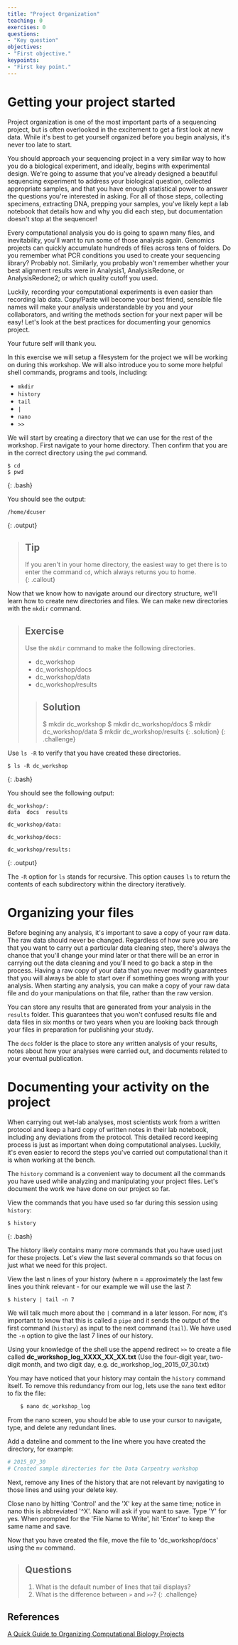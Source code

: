 ```yaml
---
title: "Project Organization"
teaching: 0
exercises: 0
questions:
- "Key question"
objectives:
- "First objective."
keypoints:
- "First key point."
---
```


# Getting your project started

Project organization is one of the most important parts of a sequencing project, but is often overlooked in the
excitement to get a first look at new data. While it's best to get yourself organized before you begin analysis,
it's never too late to start.  

You should approach your sequencing project in a very similar way to how you do a biological experiment, and 
ideally, begins with experimental design. We're going to assume that you've already designed a beautiful 
sequencing experiment to address your biological question, collected appropriate samples, and that you have 
enough statistical power to answer the questions you're interested in asking.
For all of those steps, collecting specimens, extracting DNA, prepping your samples,
you've likely kept a lab notebook that details how and why you did each step, but documentation doesn't stop at 
the sequencer!  

Every computational analysis you do is going to spawn many files, and inevitability, you'll 
want to run some of those analysis again. Genomics projects can quickly accumulate hundreds of files across 
tens of folders. Do you remember what PCR conditions you used to create your sequencing library? Probably not.
Similarly, you probably won't remember whether your best alignment results were in Analysis1, AnalysisRedone, 
or AnalysisRedone2; or which quality cutoff you used.  

Luckily, recording your computational experiments is even easier than recording lab data. Copy/Paste will become
your best friend, sensible file names will make your analysis understandable by you and your collaborators, and 
writing the methods section for your next paper will be easy! Let's look at the best practices for 
documenting your genomics project.   

Your future self will thank you.  


In this exercise we will setup a filesystem for the project we will be working on during this workshop. We will 
also introduce you to some more helpful shell commands, programs and tools, including: 
* ``mkdir``  
* ``history``  
* ``tail``  
* ``|``  
* ``nano``  
* ``>>``  

We will start by creating a directory that we can use for the rest of the workshop. First navigate to your home directory. Then confirm that you are in the correct directory using the `pwd` command.

~~~
$ cd
$ pwd
~~~
{: .bash}

You should see the output: 

~~~
/home/dcuser  
~~~
{: .output}


> ## Tip  
> If you aren't in your home directory, the easiest way to get there is to enter the command `cd`, which
> always returns you to home.  
{: .callout}

Now that we know how to navigate around our directory structure,
we'll learn how to create new directories and files. We can make new
directories with the `mkdir` command.

> ## Exercise  
> Use the `mkdir` command to make the following directories. 
> * dc_workshop   
> * dc_workshop/docs
> * dc_workshop/data  
> * dc_workshop/results 
> 
> > ## Solution
> > 
> > $ mkdir dc_workshop
> > $ mkdir dc_workshop/docs
> > $ mkdir dc_workshop/data
> > $ mkdir dc_workshop/results
> {: .solution}
{: .challenge}

Use `ls -R` to verify that you have created these directories. 

~~~
$ ls -R dc_workshop
~~~
{: .bash}

You should see the following output:

~~~
dc_workshop/:
data  docs  results

dc_workshop/data:

dc_workshop/docs:

dc_workshop/results: 
~~~
{: .output}

The `-R` option for `ls` stands for recursive. This option causes
`ls` to return the contents of each subdirectory within the directory
iteratively. 

# Organizing your files

Before begining any analysis, it's important to save a copy of your 
raw data. The raw data should never be changed. Regardless of how
sure you are that you want to carry out a particular data cleaning
step, there's always the chance that you'll change your mind later 
or that there will be an error in carrying out the data cleaning and
you'll need to go back a step in the process. Having a raw copy of 
your data that you never modify guarantees that you will always be
able to start over if something goes wrong with your analysis. When
starting any analysis, you can make a copy of your raw data file and
do your manipulations on that file, rather than the raw version.

You can store any results that are generated from your analysis in
the `results` folder. This guarantees that you won't confused results
file and data files in six months or two years when you are looking
back through your files in preparation for publishing your study.

The `docs` folder is the place to store any written analysis of your
results, notes about how your analyses were carried out, and 
documents related to your eventual publication.

# Documenting your activity on the project

When carrying out wet-lab analyses, most scientists work from a 
written protocol and keep a hard copy of written notes in their lab
notebook, including any deviations from the protocol. This detailed
record keeping process is just as important when doing computational
analyses. Luckily, it's even easier to record the steps you've 
carried out computational than it is when working at the bench.

The `history` command is a convenient way to document all the
commands you have used while analyzing and manipulating your project
files. Let's document the work we have done on our project so far. 

View the commands that you have used so far during this session using `history`:

~~~
$ history
~~~
{: .bash}

The history likely contains many more commands that you have used just for these projects. Let's view the last
several commands so that focus on just what we need for this project.   

View the last n lines of your history (where n = approximately the last few lines you think relevant - for our example we will use the last 7:  

~~~   
$ history | tail -n 7
~~~

We will talk much more about the `|` command in a later lesson. 
For now, it's important to know that this is called a `pipe` and it
sends the output of the first command (`history`) as input to the
next command (`tail`). We have used the `-n` option to give the last
7 lines of our history.  

Using your knowledge of the shell use the append redirect `>>` to create a file called
**dc_workshop_log_XXXX_XX_XX.txt** (Use the four-digit year, two-digit month, and two digit day, e.g.
dc_workshop_log_2015_07_30.txt)  

You may have noticed that your history may contain the `history` command itself. To remove this redundancy
from our log, lets use the `nano` text editor to fix the file:  

```bash
    $ nano dc_workshop_log
```

From the nano screen, you should be able to use your cursor to navigate, type, and delete any redundant lines.   

Add a dateline and comment to the line where you have created the directory, for example:   

```bash
# 2015_07_30   
# Created sample directories for the Data Carpentry workshop  
```

Next, remove any lines of the history that are not relevant by navigating to those lines and using your 
delete key.   

Close nano by hitting 'Control' and the 'X' key at the same time; notice in nano this is abbreviated '\^X'.
Nano will ask if you want to save. Type 'Y' for yes. When prompted for the 'File Name to Write', hit 'Enter'
to keep the same name and save.   

Now that you have created the file, move the file to 'dc_workshop/docs' using the `mv` command.  


> ## Questions  
> 1. What is the default number of lines that tail displays?  
> 2. What is the difference between `>` and `>>`?
{: .challenge}

## References
[A Quick Guide to Organizing Computational Biology Projects](http://journals.plos.org/ploscompbiol/article?id=10.1371/journal.pcbi.1000424)



